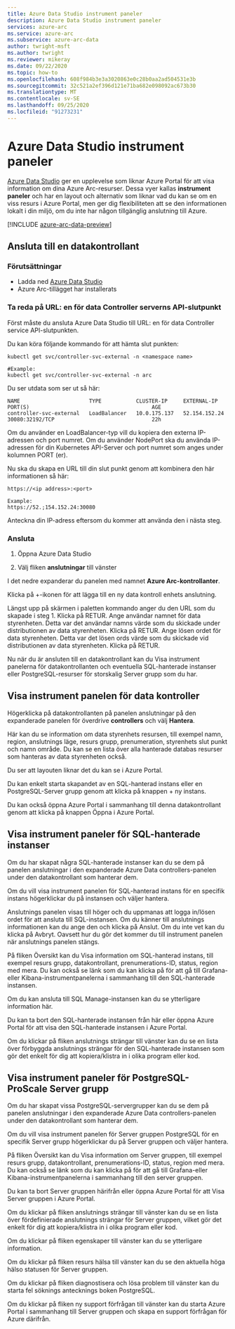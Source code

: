```yaml
---
title: Azure Data Studio instrument paneler
description: Azure Data Studio instrument paneler
services: azure-arc
ms.service: azure-arc
ms.subservice: azure-arc-data
author: twright-msft
ms.author: twright
ms.reviewer: mikeray
ms.date: 09/22/2020
ms.topic: how-to
ms.openlocfilehash: 608f984b3e3a3020863e0c28b0aa2ad504531e3b
ms.sourcegitcommit: 32c521a2ef396d121e71ba682e098092ac673b30
ms.translationtype: MT
ms.contentlocale: sv-SE
ms.lasthandoff: 09/25/2020
ms.locfileid: "91273231"
---
```

# <a name="azure-data-studio-dashboards"></a>Azure Data Studio instrument paneler

[Azure Data Studio](https://aka.ms/azuredatastudio) ger en upplevelse som liknar Azure Portal för att visa information om dina Azure Arc-resurser.  Dessa vyer kallas **instrument paneler** och har en layout och alternativ som liknar vad du kan se om en viss resurs i Azure Portal, men ger dig flexibiliteten att se den informationen lokalt i din miljö, om du inte har någon tillgänglig anslutning till Azure.

[!INCLUDE [azure-arc-data-preview](../../../includes/azure-arc-data-preview.md)]

## <a name="connecting-to-a-data-controller"></a>Ansluta till en datakontrollant

### <a name="prerequisites"></a>Förutsättningar

- Ladda ned [Azure Data Studio](https://aka.ms/getazuredatastudio)
- Azure Arc-tillägget har installerats

### <a name="determine-the-data-controller-server-api-endpoint-url"></a>Ta reda på URL: en för data Controller serverns API-slutpunkt

Först måste du ansluta Azure Data Studio till URL: en för data Controller service API-slutpunkten.

Du kan köra följande kommando för att hämta slut punkten:

```console
kubectl get svc/controller-svc-external -n <namespace name>

#Example:
kubectl get svc/controller-svc-external -n arc
```

Du ser utdata som ser ut så här:

```console
NAME                      TYPE           CLUSTER-IP     EXTERNAL-IP      PORT(S)                                       AGE
controller-svc-external   LoadBalancer   10.0.175.137   52.154.152.24    30080:32192/TCP                               22h
```

Om du använder en LoadBalancer-typ vill du kopiera den externa IP-adressen och port numret. Om du använder NodePort ska du använda IP-adressen för din Kubernetes API-Server och port numret som anges under kolumnen PORT (er).

Nu ska du skapa en URL till din slut punkt genom att kombinera den här informationen så här:

```console
https://<ip address>:<port>

Example:
https://52.;154.152.24:30080
```

Anteckna din IP-adress eftersom du kommer att använda den i nästa steg.

### <a name="connect"></a>Ansluta

1. Öppna Azure Data Studio

1. Välj fliken **anslutningar** till vänster

I det nedre expanderar du panelen med namnet **Azure Arc-kontrollanter**.

Klicka på +-ikonen för att lägga till en ny data kontroll enhets anslutning.

Längst upp på skärmen i paletten kommando anger du den URL som du skapade i steg 1. Klicka på RETUR.
Ange användar namnet för data styrenheten.  Detta var det användar namns värde som du skickade under distributionen av data styrenheten.  Klicka på RETUR.
Ange lösen ordet för data styrenheten.  Detta var det lösen ords värde som du skickade vid distributionen av data styrenheten. Klicka på RETUR.

Nu när du är ansluten till en datakontrollant kan du Visa instrument panelerna för datakontrollanten och eventuella SQL-hanterade instanser eller PostgreSQL-resurser för storskalig Server grupp som du har.

## <a name="view-the-data-controller-dashboard"></a>Visa instrument panelen för data kontroller

Högerklicka på datakontrollanten på panelen anslutningar på den expanderade panelen för överdrive **controllers** och välj **Hantera**.

Här kan du se information om data styrenhets resursen, till exempel namn, region, anslutnings läge, resurs grupp, prenumeration, styrenhets slut punkt och namn område.  Du kan se en lista över alla hanterade databas resurser som hanteras av data styrenheten också.

Du ser att layouten liknar det du kan se i Azure Portal.

Du kan enkelt starta skapandet av en SQL-hanterad instans eller en PostgreSQL-Server grupp genom att klicka på knappen + ny instans.

Du kan också öppna Azure Portal i sammanhang till denna datakontrollant genom att klicka på knappen Öppna i Azure Portal.

## <a name="view-the-sql-managed-instance-dashboards"></a>Visa instrument paneler för SQL-hanterade instanser

Om du har skapat några SQL-hanterade instanser kan du se dem på panelen anslutningar i den expanderade Azure Data controllers-panelen under den datakontrollant som hanterar dem.

Om du vill visa instrument panelen för SQL-hanterad instans för en specifik instans högerklickar du på instansen och väljer hantera.

Anslutnings panelen visas till höger och du uppmanas att logga in/lösen ordet för att ansluta till SQL-instansen. Om du känner till anslutnings informationen kan du ange den och klicka på Anslut.  Om du inte vet kan du klicka på Avbryt.  Oavsett hur du gör det kommer du till instrument panelen när anslutnings panelen stängs.

På fliken Översikt kan du Visa information om SQL-hanterad instans, till exempel resurs grupp, datakontrollant, prenumerations-ID, status, region med mera.  Du kan också se länk som du kan klicka på för att gå till Grafana-eller Kibana-instrumentpanelerna i sammanhang till den SQL-hanterade instansen.

Om du kan ansluta till SQL Manage-instansen kan du se ytterligare information här.

Du kan ta bort den SQL-hanterade instansen från här eller öppna Azure Portal för att visa den SQL-hanterade instansen i Azure Portal.

Om du klickar på fliken anslutnings strängar till vänster kan du se en lista över förbyggda anslutnings strängar för den SQL-hanterade instansen som gör det enkelt för dig att kopiera/klistra in i olika program eller kod.

## <a name="view-the-postgresql-hyperscale-server-group-dashboards"></a>Visa instrument paneler för PostgreSQL-ProScale Server grupp

Om du har skapat vissa PostgreSQL-servergrupper kan du se dem på panelen anslutningar i den expanderade Azure Data controllers-panelen under den datakontrollant som hanterar dem.

Om du vill visa instrument panelen för Server gruppen PostgreSQL för en specifik Server grupp högerklickar du på Server gruppen och väljer hantera.

På fliken Översikt kan du Visa information om Server gruppen, till exempel resurs grupp, datakontrollant, prenumerations-ID, status, region med mera.  Du kan också se länk som du kan klicka på för att gå till Grafana-eller Kibana-instrumentpanelerna i sammanhang till den server gruppen.

Du kan ta bort Server gruppen härifrån eller öppna Azure Portal för att Visa Server gruppen i Azure Portal.

Om du klickar på fliken anslutnings strängar till vänster kan du se en lista över fördefinierade anslutnings strängar för Server gruppen, vilket gör det enkelt för dig att kopiera/klistra in i olika program eller kod.

Om du klickar på fliken egenskaper till vänster kan du se ytterligare information.

Om du klickar på fliken resurs hälsa till vänster kan du se den aktuella höga hälso statusen för Server gruppen.

Om du klickar på fliken diagnostisera och lösa problem till vänster kan du starta fel söknings antecknings boken PostgreSQL.

Om du klickar på fliken ny support förfrågan till vänster kan du starta Azure Portal i sammanhang till Server gruppen och skapa en support förfrågan för Azure därifrån.
